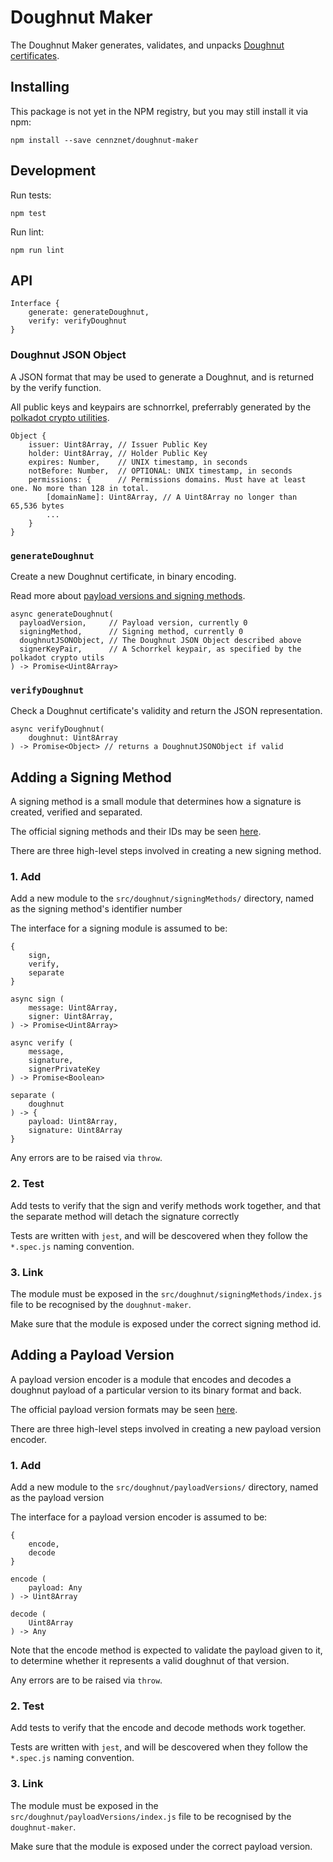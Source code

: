 # Doughnut Maker

The Doughnut Maker generates, validates, and unpacks [Doughnut certificates](https://github.com/cennznet/doughnut-paper).

## Installing

This package is not yet in the NPM registry, but you may still install it via npm:

```
npm install --save cennznet/doughnut-maker
```

## Development

Run tests:
```
npm test
```

Run lint:
```
npm run lint
```

## API

```
Interface {
	generate: generateDoughnut,
	verify: verifyDoughnut
}
```

### Doughnut JSON Object

A JSON format that may be used to generate a Doughnut, and is returned by the verify function.

All public keys and keypairs are schnorrkel, preferrably generated by the [polkadot crypto utilities](https://polkadot.js.org/common/util-crypto/SUMMARY.html).

```
Object {
    issuer: Uint8Array, // Issuer Public Key
    holder: Uint8Array, // Holder Public Key
    expires: Number,    // UNIX timestamp, in seconds
    notBefore: Number,  // OPTIONAL: UNIX timestamp, in seconds
    permissions: {      // Permissions domains. Must have at least one. No more than 128 in total.
        [domainName]: Uint8Array, // A Uint8Array no longer than 65,536 bytes
        ...
    }
}
```

### `generateDoughnut`

Create a new Doughnut certificate, in binary encoding.

Read more about [payload versions and signing methods](https://github.com/cennznet/doughnut-paper/blob/master/format.md).

```
async generateDoughnut(
  payloadVersion,     // Payload version, currently 0
  signingMethod,      // Signing method, currently 0
  doughnutJSONObject, // The Doughnut JSON Object described above
  signerKeyPair,      // A Schorrkel keypair, as specified by the polkadot crypto utils
) -> Promise<Uint8Array>
```

### `verifyDoughnut`

Check a Doughnut certificate's validity and return the JSON representation.

```
async verifyDoughnut(
	doughnut: Uint8Array
) -> Promise<Object> // returns a DoughnutJSONObject if valid
```




## Adding a Signing Method

A signing method is a small module that determines how a signature is created, verified and separated.

The official signing methods and their IDs may be seen [here](https://github.com/cennznet/doughnut-paper/blob/master/format.md#signature).

There are three high-level steps involved in creating a new signing method.

### 1. Add

Add a new module to the `src/doughnut/signingMethods/` directory, named as the signing method's identifier number

The interface for a signing module is assumed to be:

```
{
    sign,
    verify,
    separate
}

async sign (
    message: Uint8Array,
    signer: Uint8Array,
) -> Promise<Uint8Array>

async verify (
    message,
    signature,
    signerPrivateKey
) -> Promise<Boolean>

separate (
    doughnut
) -> {
    payload: Uint8Array,
    signature: Uint8Array
}
```

Any errors are to be raised via `throw`.


### 2. Test

Add tests to verify that the sign and verify methods work together,
and that the separate method will detach the signature correctly

Tests are written with `jest`, and will be descovered when they follow the `*.spec.js` naming convention.

### 3. Link

The module must be exposed in the `src/doughnut/signingMethods/index.js`
file to be recognised by the `doughnut-maker`.

Make sure that the module is exposed under the correct signing method id.





## Adding a Payload Version

A payload version encoder is a module that encodes and decodes a doughnut payload of a particular version to its binary format and back.

The official payload version formats may be seen [here](https://github.com/cennznet/doughnut-paper/blob/master/format.md#payload).

There are three high-level steps involved in creating a new payload version encoder.

### 1. Add

Add a new module to the `src/doughnut/payloadVersions/` directory, named as the payload version

The interface for a payload version encoder is assumed to be:

```
{
    encode,
    decode
}

encode (
    payload: Any
) -> Uint8Array

decode (
    Uint8Array
) -> Any

```

Note that the encode method is expected to validate the payload given to it, to determine whether
it represents a valid doughnut of that version.

Any errors are to be raised via `throw`.


### 2. Test

Add tests to verify that the encode and decode methods work together.

Tests are written with `jest`, and will be descovered when they follow the `*.spec.js` naming convention.

### 3. Link

The module must be exposed in the `src/doughnut/payloadVersions/index.js`
file to be recognised by the `doughnut-maker`.

Make sure that the module is exposed under the correct payload version.
